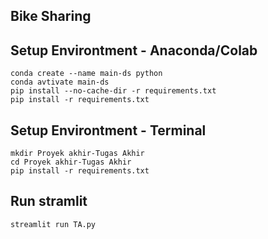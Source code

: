 ## Bike Sharing
## Setup Environtment - Anaconda/Colab
```
conda create --name main-ds python
conda avtivate main-ds
pip install --no-cache-dir -r requirements.txt
pip install -r requirements.txt
```
## Setup Environtment - Terminal
```
mkdir Proyek akhir-Tugas Akhir
cd Proyek akhir-Tugas Akhir
pip install -r requirements.txt
```
## Run stramlit
```
streamlit run TA.py
